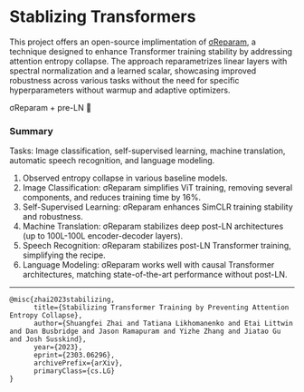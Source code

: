 # Stablizing Transformers

This project offers an open-source implimentation of [σReparam](https://arxiv.org/pdf/2303.06296.pdf), a technique designed to enhance Transformer training stability by addressing attention entropy collapse. The approach reparametrizes linear layers with spectral normalization and a learned scalar, showcasing improved robustness across various tasks without the need for specific hyperparameters without warmup and adaptive optimizers.

σReparam + pre-LN 💯


### Summary
Tasks: Image classification, self-supervised learning, machine translation, automatic speech recognition, and language modeling.

1. Observed entropy collapse in various baseline models.
2. Image Classification: σReparam simplifies ViT training, removing several components, and reduces training time by 16%.
3. Self-Supervised Learning: σReparam enhances SimCLR training stability and robustness.
4. Machine Translation: σReparam stabilizes deep post-LN architectures (up to 100L-100L encoder-decoder layers).
5. Speech Recognition: σReparam stabilizes post-LN Transformer training, simplifying the recipe.
6. Language Modeling: σReparam works well with causal Transformer architectures, matching state-of-the-art performance without post-LN.
---

```
@misc{zhai2023stabilizing,
      title={Stabilizing Transformer Training by Preventing Attention Entropy Collapse}, 
      author={Shuangfei Zhai and Tatiana Likhomanenko and Etai Littwin and Dan Busbridge and Jason Ramapuram and Yizhe Zhang and Jiatao Gu and Josh Susskind},
      year={2023},
      eprint={2303.06296},
      archivePrefix={arXiv},
      primaryClass={cs.LG}
}
```
